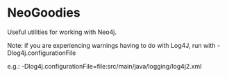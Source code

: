 # NeoGoodies

Useful utilities for working with Neo4j.

Note: if you are experiencing warnings having to do with Log4J, run with -Dlog4j.configurationFile

e.g.: -Dlog4j.configurationFile=file:src/main/java/logging/log4j2.xml
